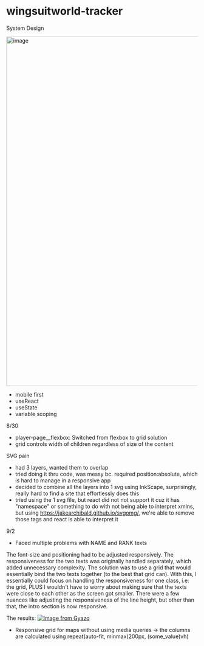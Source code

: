 # wingsuitworld-tracker

System Design

<img width="919" alt="image" src="https://github.com/reddesignsguy/wingsuitworld-tracker/assets/49921782/6f2d50d7-8df9-438e-bb3c-8c38180049be">

- mobile first
- useReact
- useState
- variable scoping

8/30 

- player-page__flexbox:
Switched from flexbox to grid solution
- grid controls width of children regardless of size of the content

SVG pain
- had 3 layers, wanted them to overlap
- tried doing it thru code, was messy bc. required position:absolute, which is hard to manage in a responsive app
- decided to combine all the layers into 1 svg using InkScape, surprisingly, really hard to find a site that effortlessly does this
- tried using the 1 svg file, but react did not not support it cuz it has "namespace" or something to do with not being able to interpret xmlns, but using https://jakearchibald.github.io/svgomg/, we're able to remove those tags and react is able to interpret it

9/2 
- Faced multiple problems with NAME and RANK texts

The font-size and positioning had to be adjusted responsively. The responsiveness for the two texts was originally handled separately, which added unnecessary complexity. The solution was to use a grid that would essentially bind the two texts together (to the best that grid can). With this, I essentially could focus on handling the responsiveness for one class, i.e: the grid, PLUS I wouldn't have to worry about making sure that the texts were close to each other as the screen got smaller. There were a few nuances like adjusting the responsiveness of the line height, but other than that, the intro section is now responsive.

The results:
[![Image from Gyazo](https://i.gyazo.com/862f3b793a8a2864ce2dad0bcb47298d.gif)](https://gyazo.com/862f3b793a8a2864ce2dad0bcb47298d) 


-  Responsive grid for maps without using media queries -> the columns are calculated using repeat(auto-fit, minmax(200px, (some_value)vh)
